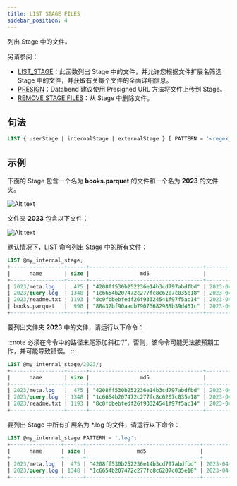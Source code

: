 ```yaml
---
title: LIST STAGE FILES
sidebar_position: 4
---
```


列出 Stage 中的文件。

另请参阅：

- [LIST_STAGE](../../../20-sql-functions/17-table-functions/03-list-stage.md)：此函数列出 Stage 中的文件，并允许您根据文件扩展名筛选 Stage 中的文件，并获取有关每个文件的全面详细信息。
- [PRESIGN](presign.md)：Databend 建议使用 Presigned URL 方法将文件上传到 Stage。
- [REMOVE STAGE FILES](05-ddl-remove-stage.md)：从 Stage 中删除文件。

## 句法

```sql
LIST { userStage | internalStage | externalStage } [ PATTERN = '<regex_pattern>' ]
```

## 示例

下面的 Stage 包含一个名为 **books.parquet** 的文件和一个名为 **2023** 的文件夹。

![Alt text](/img/sql/list-stage.png)

文件夹 **2023** 包含以下文件：

![Alt text](/img/sql/list-stage-2.png)

默认情况下，LIST 命令列出 Stage 中的所有文件：

```sql
LIST @my_internal_stage;
+-----------------+------+------------------------------------+-------------------------------+---------+
|      name       | size |                md5                 |         last_modified         | creator |
+-----------------+------+------------------------------------+-------------------------------+---------+
| 2023/meta.log   |  475 | "4208ff530b252236e14b3cd797abdfbd" | 2023-04-19 20:23:24.000 +0000 | NULL    |
| 2023/query.log  | 1348 | "1c6654b207472c277fc8c6207c035e18" | 2023-04-19 20:23:24.000 +0000 | NULL    |
| 2023/readme.txt | 1193 | "8c0fbbebfedf26f93324541f97f5ac14" | 2023-04-19 20:23:24.000 +0000 | NULL    |
| books.parquet   |  998 | "88432bf90aadb79073682988b39d461c" | 2023-04-19 20:08:42.000 +0000 | NULL    |
+-----------------+------+------------------------------------+-------------------------------+---------+
```

要列出文件夹 **2023** 中的文件，请运行以下命令：

:::note
必须在命令中的路径末尾添加斜杠“/”，否则，该命令可能无法按预期工作，并可能导致错误。
:::

```sql
LIST @my_internal_stage/2023/;
+-----------------+------+------------------------------------+-------------------------------+---------+
|      name       | size |                md5                 |         last_modified         | creator |
+-----------------+------+------------------------------------+-------------------------------+---------+
| 2023/meta.log   |  475 | "4208ff530b252236e14b3cd797abdfbd" | 2023-04-19 20:23:24.000 +0000 | NULL    |
| 2023/query.log  | 1348 | "1c6654b207472c277fc8c6207c035e18" | 2023-04-19 20:23:24.000 +0000 | NULL    |
| 2023/readme.txt | 1193 | "8c0fbbebfedf26f93324541f97f5ac14" | 2023-04-19 20:23:24.000 +0000 | NULL    |
+-----------------+------+------------------------------------+-------------------------------+---------+
```

要列出 Stage 中所有扩展名为 *.log 的文件，请运行以下命令：

```sql
LIST @my_internal_stage PATTERN = '.log';
+----------------+------+------------------------------------+-------------------------------+---------+
|      name      | size |                md5                 |         last_modified         | creator |
+----------------+------+------------------------------------+-------------------------------+---------+
| 2023/meta.log  |  475 | "4208ff530b252236e14b3cd797abdfbd" | 2023-04-19 20:23:24.000 +0000 | NULL    |
| 2023/query.log | 1348 | "1c6654b207472c277fc8c6207c035e18" | 2023-04-19 20:23:24.000 +0000 | NULL    |
+----------------+------+------------------------------------+-------------------------------+---------+
```